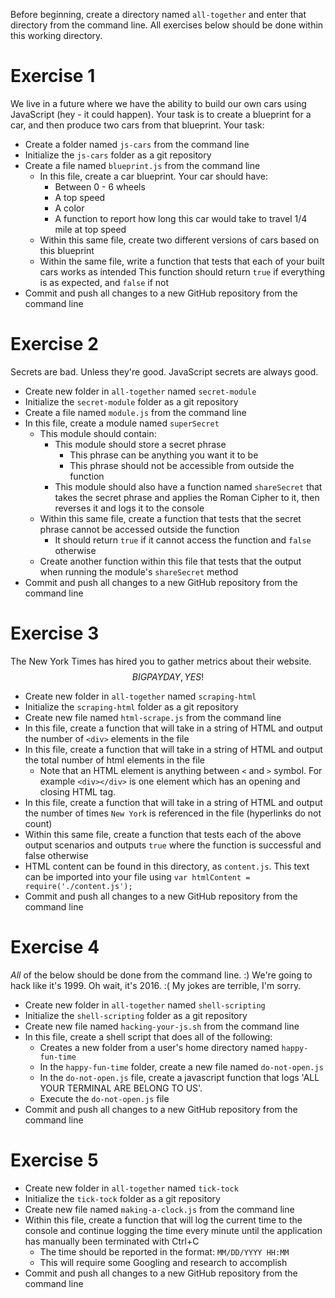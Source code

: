 Before beginning, create a directory named `all-together` and enter that directory from the command line. All exercises below should be done within this working directory.

# Exercise 1

We live in a future where we have the ability to build our own cars using JavaScript (hey - it could happen). Your task is to create a blueprint for a car, and then produce two cars from that blueprint. Your task:

  - Create a folder named `js-cars` from the command line
  - Initialize the `js-cars` folder as a git repository
  - Create a file named `blueprint.js` from the command line
    - In this file, create a car blueprint. Your car should have:
      - Between 0 - 6 wheels
      - A top speed
      - A color
      - A function to report how long this car would take to travel 1/4 mile at top speed
    - Within this same file, create two different versions of cars based on this blueprint
    - Within the same file, write a function that tests that each of your built cars works as intended
      This function should return `true` if everything is as expected, and `false` if not
  - Commit and push all changes to a new GitHub repository from the command line

# Exercise 2

Secrets are bad. Unless they're good. JavaScript secrets are always good.

- Create new folder in `all-together` named `secret-module`
- Initialize the `secret-module` folder as a git repository
- Create a file named `module.js` from the command line
- In this file, create a module named `superSecret`
  - This module should contain:
    - This module should store a secret phrase
      - This phrase can be anything you want it to be
      - This phrase should not be accessible from outside the function
    - This module should also have a function named `shareSecret` that takes the secret phrase and applies the Roman Cipher to it, then reverses it and logs it to the console
  - Within this same file, create a function that tests that the secret phrase cannot be accessed outside the function
    - It should return `true` if it cannot access the function and `false` otherwise
  - Create another function within this file that tests that the output when running the module's `shareSecret` method
- Commit and push all changes to a new GitHub repository from the command line

# Exercise 3

The New York Times has hired you to gather metrics about their website. $$ BIG PAYDAY, YES! $$

- Create new folder in `all-together` named `scraping-html`
- Initialize the `scraping-html` folder as a git repository
- Create new file named `html-scrape.js` from the command line
- In this file, create a function that will take in a string of HTML and output the number of `<div>` elements in the file
- In this file, create a function that will take in a string of HTML and output the total number of html elements in the file
  - Note that an HTML element is anything between `<` and `>` symbol. For example `<div></div>` is one element which has an opening and closing HTML tag.
- In this file, create a function that will take in a string of HTML and output the number of times `New York` is referenced in the file (hyperlinks do not count)
- Within this same file, create a function that tests each of the above output scenarios and outputs `true` where the function is successful and false otherwise
- HTML content can be found in this directory, as `content.js`. This text can be imported into your file using `var htmlContent = require('./content.js');`
- Commit and push all changes to a new GitHub repository from the command line

# Exercise 4

_All_ of the below should be done from the command line. :) We're going to hack like it's 1999. Oh wait, it's 2016. :( My jokes are terrible, I'm sorry.

- Create new folder in `all-together` named `shell-scripting`
- Initialize the `shell-scripting` folder as a git repository
- Create new file named `hacking-your-js.sh` from the command line
- In this file, create a shell script that does all of the following:
  - Creates a new folder from a user's home directory named `happy-fun-time`
  - In the `happy-fun-time` folder, create a new file named `do-not-open.js`
  - In the `do-not-open.js` file, create a javascript function that logs 'ALL YOUR TERMINAL ARE BELONG TO US'.
  - Execute the `do-not-open.js` file
- Commit and push all changes to a new GitHub repository from the command line

# Exercise 5

- Create new folder in `all-together` named `tick-tock`
- Initialize the `tick-tock` folder as a git repository
- Create new file named `making-a-clock.js` from the command line
- Within this file, create a function that will log the current time to the console and continue logging the time every minute until the application has manually been terminated with Ctrl+C
  - The time should be reported in the format: `MM/DD/YYYY HH:MM`
  - This will require some Googling and research to accomplish
- Commit and push all changes to a new GitHub repository from the command line
